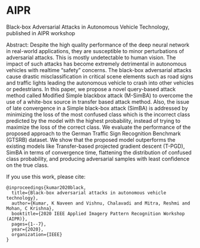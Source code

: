 # AIPR
Black-box Adversarial Attacks in Autonomous Vehicle Technology, published in AIPR workshop

Abstract: Despite the high quality performance of the deep
neural network in real-world applications, they are susceptible
to minor perturbations of adversarial attacks. This is mostly
undetectable to human vision. The impact of such attacks has
become extremely detrimental in autonomous vehicles with realtime “safety” concerns. The black-box adversarial attacks cause
drastic misclassification in critical scene elements such as road
signs and traffic lights leading the autonomous vehicle to crash
into other vehicles or pedestrians. In this paper, we propose a
novel query-based attack method called Modified Simple blackbox attack (M-SimBA) to overcome the use of a white-box
source in transfer based attack method. Also, the issue of late
convergence in a Simple black-box attack (SimBA) is addressed
by minimizing the loss of the most confused class which is the
incorrect class predicted by the model with the highest probability, instead of trying to maximize the loss of the correct class.
We evaluate the performance of the proposed approach to the
German Traffic Sign Recognition Benchmark (GTSRB) dataset.
We show that the proposed model outperforms the existing
models like Transfer-based projected gradient descent (T-PGD),
SimBA in terms of convergence time, flattening the distribution
of confused class probability, and producing adversarial samples
with least confidence on the true class.

If you use this work, please cite:  

```
@inproceedings{kumar2020black,
  title={Black-box adversarial attacks in autonomous vehicle technology},
  author={Kumar, K Naveen and Vishnu, Chalavadi and Mitra, Reshmi and Mohan, C Krishna},
  booktitle={2020 IEEE Applied Imagery Pattern Recognition Workshop (AIPR)},
  pages={1--7},
  year={2020},
  organization={IEEE}
}
```
